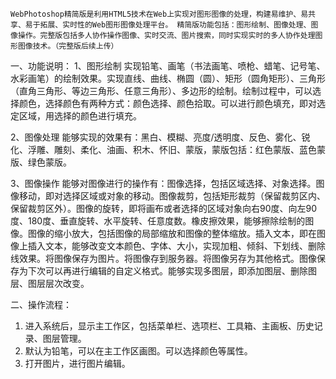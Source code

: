     WebPhotoshop精简版是利用HTML5技术在Web上实现对图形图像的处理，构建易维护、易共享、易于拓展、实时性的Web图形图像处理平台。 精简版功能包括：图形绘制、图像处理、图像操作。完整版包括多人协作操作图像、实时交流、图片搜索，同时实现实时的多人协作处理图形图像技术。（完整版后续上传）

一、功能说明：
1、图形绘制
   实现铅笔、画笔（书法画笔、喷枪、蜡笔、记号笔、水彩画笔）的绘制效果。实现直线、曲线、椭圆（圆）、矩形（圆角矩形）、三角形（直角三角形、等边三角形、任意三角形）、多边形的绘制。绘制过程中，可以选择颜色，选择颜色有两种方式：颜色选择、颜色拾取。可以进行颜色填充，即对选定区域，用选择的颜色进行填充。

2、图像处理
   能够实现的效果有：黑白、模糊、亮度/透明度、反色、雾化、锐化、浮雕、雕刻、柔化、油画、积木、怀旧、蒙版，蒙版包括：红色蒙版、蓝色蒙版、绿色蒙版。

3、图像操作
   能够对图像进行的操作有：图像选择，包括区域选择、对象选择。图像移动，即对选择区域或对象的移动。图像裁剪，包括矩形裁剪（保留裁剪区内、保留裁剪区外）。图像的旋转，即将画布或者选择的区域对象向右90度、向左90度、180度、垂直旋转、水平旋转、任意度数。橡皮擦效果，能够擦除绘制的图像。图像的缩小放大，包括图像的局部缩放和图像的整体缩放。插入文本，即在图像上插入文本，能够改变文本颜色、字体、大小，实现加粗、倾斜、下划线、删除线效果。将图像保存为图片。将图像存到服务器。将图像另存为其他格式。图像保存为下次可以再进行编辑的自定义格式。能够实现多图层，即添加图层、删除图层、图层层次改变。

二、操作流程：
1) 进入系统后，显示主工作区，包括菜单栏、选项栏、工具箱、主画板、历史记录、图层管理。
2) 默认为铅笔，可以在主工作区画图。可以选择颜色等属性。
3) 打开图片，进行图片编辑。
